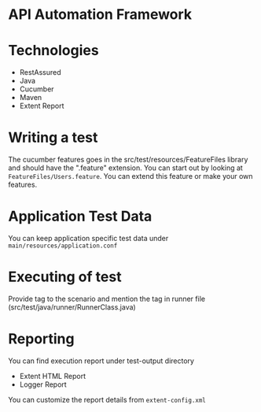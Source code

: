 # API Automation Framework

# Technologies

 - RestAssured
 - Java
 - Cucumber
 - Maven
 - Extent Report


# Writing a test
The cucumber features goes in the src/test/resources/FeatureFiles library and should have the ".feature" extension.
You can start out by looking at `FeatureFiles/Users.feature`. You can extend this feature or make your own features.

# Application Test Data
You can keep application specific test data under `main/resources/application.conf`

# Executing of test
Provide tag to the scenario and mention the tag in runner file (src/test/java/runner/RunnerClass.java)

# Reporting
You can find execution report under test-output directory
 - Extent HTML Report
 - Logger Report

You can customize the report details from `extent-config.xml`
